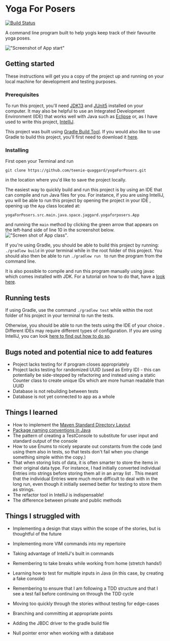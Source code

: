 # Yoga For Posers 
[![Build Status](https://travis-ci.org/teenie-quaggard/yogaForPosers.svg?branch=master)](https://travis-ci.org/teenie-quaggard/yogaForPosers)

A command line program built to help yogis keep track of their favourite yoga
 poses.
 
!["Screenshot of App start"](https://imgur.com/jxG12k0.jpg)

 ## Getting started
 These instructions will get you a copy of the project up and running on your local machine for development and testing purposes.

 ### Prerequisites
 To run this project, you'll need [JDK13](https://openjdk.java.net/projects/jdk/13/) 
 and [JUnit5](https://junit.org/junit5/) installed on your computer. It may
  also be helpful to use an Integrated Development Environment (IDE) that works
   well with Java such as [Eclipse](https://www.eclipse.org/downloads/packages/) 
  or, as I have used to write this project, [IntelliJ](https://www.jetbrains.com/idea/).
  
   This project was built using [Gradle Build Tool](https://gradle.org/). If you
    would also like to use Gradle to build this project, you'll first need to
     download it [here](https://gradle.org/install/). 
  
 ### Installing
 First open your Terminal and run 
 
 ```git clone https://github.com/teenie-quaggard/yogaForPosers.git```
 
 in the location where you'd like to save the project locally. 
 
 The easiest way to quickly build and run this project is by using an IDE that
  can compile and run Java files for you. For instance, if you are using
   IntelliJ, you will be able to run this project by opening the project in your IDE
  , opening up the ```App``` class located at: 
  
   ```yogaForPosers.src.main.java.space.jaggard.yogaforposers.App```
   
   and running the ```main``` method by clicking the green arrow that appears
    on the left-hand side of line 10 in the screenshot below.  
    !["Screen shot of App class"](https://imgur.com/Fx60bUY.jpg).

   If you're using Gradle, you should be able to build this project by
    running: ```./gradlew build``` in your terminal while in the root folder
     of this project. You should also then be able to run ```./gradlew run
     ``` to run the program from the command line.
     
   It is also possible to compile and run this program manually using javac
      which comes installed with JDK. For a tutorial on how to do that, have a 
   [look here](https://users.soe.ucsc.edu/~eaugusti/archive/102-winter16/misc/howToCompileAndRunFromCommandLine.html).
 
 ## Running tests
If using Gradle, use the command ```./gradlew test``` while within the root
 folder of his project in your terminal to run the tests.
 
 Otherwise, you should be able to run the tests using the IDE of your choice
. Different IDEs may require different types of configuration. If you are
  using IntelliJ, you can look [here to find out how to do so](https://www.jetbrains.com/help/idea/creating-run-debug-configuration-for-tests.html).

## Bugs noted and potential nice to add features
- Project lacks testing for if program closes appropriately
- Project lacks testing for randomized UUID (used as Entry ID) - this can
 potentially be side-stepped by refactoring and instead using a static Counter
  class to create unique IDs which are more human readable than UUID
- Database is not rebuilding between tests
- Database is not yet connected to app as a whole

 ## Things I learned
 - How to implement the [Maven Standard Directory Layout](https://maven.apache.org/guides/introduction/introduction-to-the-standard-directory-layout.html)
 - [Package naming conventions in Java](https://docs.oracle.com/javase/tutorial/java/package/namingpkgs.html)
 - The pattern of creating a TestConsole to substitute for user input and
  standard output of the console
- How to use Enums to nicely separate out constants from the code (and using
 them also in tests, so that tests don't fail when you change something
  simple within the copy.)
- That when storing lists of data, it is often smarter to store the
 items in their original data type. For instance, I had initially converted
  individual Entries into strings before storing them all in an array list
  . This meant that the individual Entries were much more difficult to deal
   with in the long run, even though it initially seemed better for testing
    to store them as strings.
- The refactor tool in IntelliJ is indispensable! 
- The difference between private and public methods 
 
 ## Things I struggled with
- Implementing a design that stays within the scope of the stories, but is
 thoughtful of the future
- Implementing more VIM commands into my repertoire
- Taking advantage of IntelliJ's built in commands
- Remembering to take breaks while working from home (stretch hands!)
- Learning how to test for multiple inputs in Java (in this case, by creating
 a fake console)
- Remembering to ensure that I am following a TDD structure and that I see a
  test fail before continuing on through the TDD cycle
- Moving too quickly through the stories without testing for edge-cases
- Branching and committing at appropriate points

- Adding the JBDC driver to the gradle build file
- Null pointer error when working with a database
